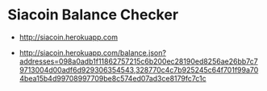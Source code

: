 # Siacoin Balance Checker

* http://siacoin.herokuapp.com

* http://siacoin.herokuapp.com/balance.json?addresses=098a0adb1f11862757215c6b200ec28190ed8256ae26bb7c79713004d00adf6d929306354543,328770c4c7b925245c64f701f99a704bea15b4d99708997709be8c574ed07ad3ce8179fc7c1c
